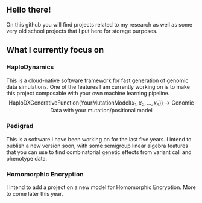 ## Hello there!
On this github you will find projects related to my research as well as some very old school projects that I put here for storage purposes.

## What I currently focus on

### HaploDynamics
This is a cloud-native software framework for fast generation of genomic data simulations. One of the features I am currently working on is to make this project composable with your own machine learning pipeline. 
$$\mathsf{HaploDXGenerativeFunction}(\mathsf{YourMutationModel}(x_{1},x_{2},\dots,x_{n})) \longrightarrow \textrm{Genomic Data with your mutation/positional model}$$

### Pedigrad
This is a software I have been working on for the last five years. I intend to publish a new version soon, with some semigroup linear algebra features that you can use to find combinatorial genetic effects from variant call and phenotype data.

### Homomorphic Encryption
I intend to add a project on a new model for Homomorphic Encryption. More to come later this year.


